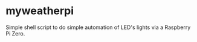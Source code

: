 # myweatherpi

Simple shell script to do simple automation of LED's lights via a Raspberry Pi Zero.
